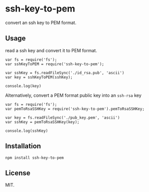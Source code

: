 # ssh-key-to-pem

convert an ssh key to PEM format.

## Usage

read a ssh key and convert it to PEM format.


    var fs = require('fs');
    var sshKeyToPEM = require('ssh-key-to-pem');

    var sshKey = fs.readFileSync('./id_rsa.pub', 'ascii')
    var key = sshKeyToPEM(sshKey);

    console.log(key)

Alternatively, convert a PEM format public key into an `ssh-rsa` key

    var fs = require('fs');
    var pemToRsaSSHKey = require('ssh-key-to-pem').pemToRsaSSHKey;

    var key = fs.readFileSync('./pub_key.pem', 'ascii')
    var sshKey = pemToRsaSSHKey(key);

    console.log(sshKey)

## Installation

    npm install ssh-key-to-pem

## License

MIT.

